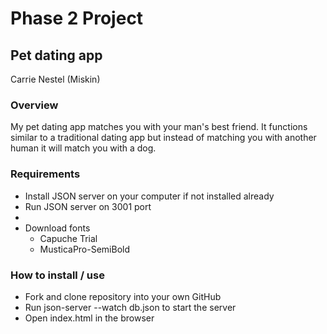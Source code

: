 # Phase 2 Project
## Pet dating app
Carrie Nestel (Miskin)

### Overview
My pet dating app matches you with your man's best friend. It functions similar to a traditional dating app but instead of matching you with another human it will match you with a dog.

### Requirements
* Install JSON server on your computer if not installed already
* Run JSON server on 3001 port
* 
* Download fonts
     - Capuche Trial
     - MusticaPro-SemiBold


### How to install / use
* Fork and clone repository into your own GitHub
* Run json-server --watch db.json to start the server
* Open index.html in the browser